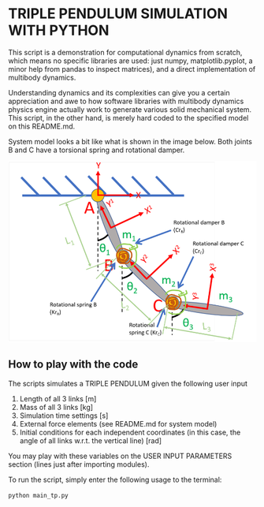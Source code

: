 # TRIPLE PENDULUM SIMULATION WITH PYTHON
This script is a demonstration for computational dynamics
from scratch, which means no specific libraries are used: just numpy, 
matplotlib.pyplot, a minor help from pandas to inspect matrices), and 
a direct implementation of multibody dynamics.

Understanding dynamics and its complexities can give you
a certain appreciation and awe to how software libraries with multibody 
dynamics physics engine actually work to generate various solid
mechanical system. This script, in the other hand, is merely hard
coded to the specified model on this README.md. 

System model looks a bit like what is shown in the image below. Both joints B and C have a torsional spring and rotational damper.

![Image of Triple Pendulum Model](https://github.com/eigeneddie/triple-pendulum-simulation-python/blob/main/img/triplePendulum1.png)

## How to play with the code
 The scripts simulates a TRIPLE PENDULUM given the following user input
 1. Length of all 3 links [m]
 2. Mass of all 3 links [kg]
 3. Simulation time settings [s]
 4. External force elements (see README.md for system model)
 5. Initial conditions for each independent coordinates (in this case, 
    the angle of all links w.r.t. the vertical line) [rad]
 
 You may play with these variables on the USER INPUT PARAMETERS 
 section (lines just after importing modules).

 To run the script, simply enter the 
 following usage to the terminal: 
 
 `python main_tp.py`
 



